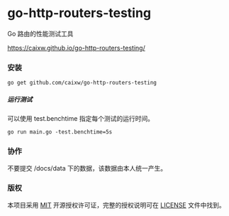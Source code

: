 go-http-routers-testing
======

Go 路由的性能测试工具

https://caixw.github.io/go-http-routers-testing/



### 安装

```shell
go get github.com/caixw/go-http-routers-testing
```

##### 运行测试

可以使用 test.benchtime 指定每个测试的运行时间。
```shell
go run main.go -test.benchtime=5s
```



### 协作

不要提交 /docs/data 下的数据，该数据由本人统一产生。



### 版权

本项目采用 [MIT](https://opensource.org/licenses/MIT) 开源授权许可证，完整的授权说明可在 [LICENSE](LICENSE) 文件中找到。
